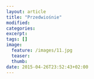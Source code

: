 ```yaml
---
layout: article
title: "Przedwiośnie"
modified:
categories: 
excerpt:
tags: []
image:
  feature: /images/11.jpg
  teaser:
  thumb:
date: 2015-04-26T23:52:43+02:00
---
```


